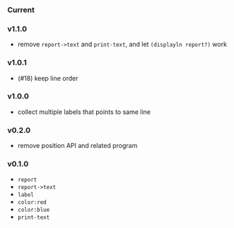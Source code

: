 ### Current

### v1.1.0

* remove `report->text` and `print-text`, and let `(displayln report?)` work

### v1.0.1

* (#18) keep line order

### v1.0.0

* collect multiple labels that points to same line

### v0.2.0

* remove position API and related program

### v0.1.0

* `report`
* `report->text`
* `label`
* `color:red`
* `color:blue`
* `print-text`
